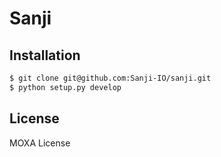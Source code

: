 Sanji
=====

Installation
------------

```sh
$ git clone git@github.com:Sanji-IO/sanji.git
$ python setup.py develop
```

License
-------
MOXA License
